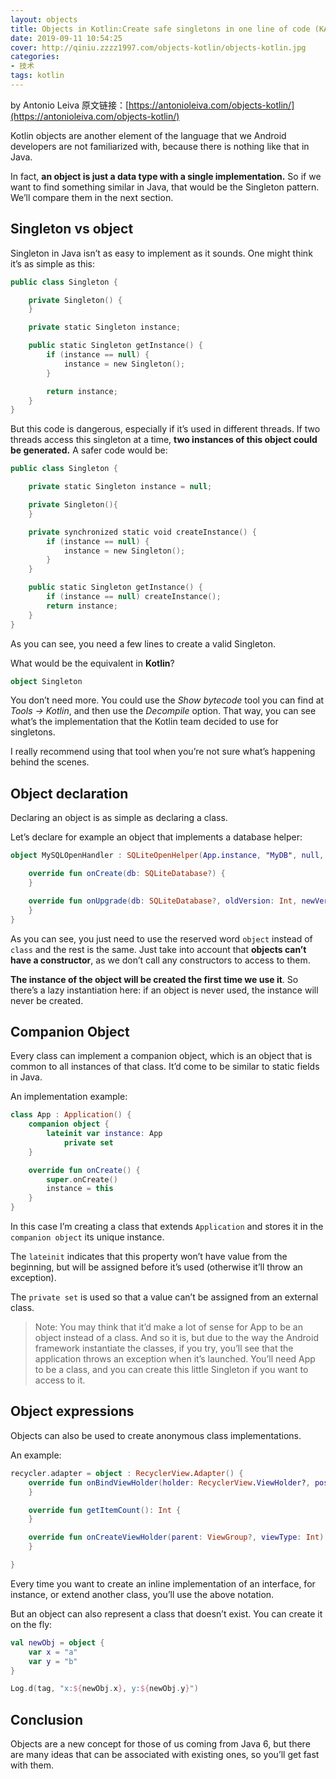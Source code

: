 ```yaml
---
layout: objects
title: Objects in Kotlin:Create safe singletons in one line of code (KAD 27)
date: 2019-09-11 10:54:25
cover: http://qiniu.zzzz1997.com/objects-kotlin/objects-kotlin.jpg
categories: 
- 技术
tags: kotlin
---
```


by Antonio Leiva
原文链接：[https://antonioleiva.com/objects-kotlin/](https://antonioleiva.com/objects-kotlin/)

<!--more-->

Kotlin objects are another element of the language that we Android developers are not familiarized with, because there is nothing like that in Java.

In fact, **an object is just a data type with a single implementation.** So if we want to find something similar in Java, that would be the Singleton pattern. We’ll compare them in the next section.

## Singleton vs object

Singleton in Java isn’t as easy to implement as it sounds. One might think it’s as simple as this:

```kotlin
public class Singleton {

    private Singleton() {
    }

    private static Singleton instance;

    public static Singleton getInstance() {
        if (instance == null) {
            instance = new Singleton();
        }

        return instance;
    }
}
```

But this code is dangerous, especially if it’s used in different threads. If two threads access this singleton at a time, **two instances of this object could be generated.** A safer code would be:

```kotlin
public class Singleton {

    private static Singleton instance = null;

    private Singleton(){
    }

    private synchronized static void createInstance() {
        if (instance == null) {
            instance = new Singleton();
        }
    }

    public static Singleton getInstance() {
        if (instance == null) createInstance();
        return instance;
    }
}
```

As you can see, you need a few lines to create a valid Singleton.

What would be the equivalent in **Kotlin**?

```kotlin
object Singleton
```

You don’t need more. You could use the *Show bytecode* tool you can find at *Tools -> Kotlin*, and then use the *Decompile* option. That way, you can see what’s the implementation that the Kotlin team decided to use for singletons.

I really recommend using that tool when you’re not sure what’s happening behind the scenes.

## Object declaration

Declaring an object is as simple as declaring a class.

Let’s declare for example an object that implements a database helper:

```kotlin
object MySQLOpenHandler : SQLiteOpenHelper(App.instance, "MyDB", null, 1) {

    override fun onCreate(db: SQLiteDatabase?) {
    }

    override fun onUpgrade(db: SQLiteDatabase?, oldVersion: Int, newVersion: Int) {
    }
}
```

As you can see, you just need to use the reserved word `object` instead of `class` and the rest is the same. Just take into account that **objects can’t have a constructor**, as we don’t call any constructors to access to them.

**The instance of the object will be created the first time we use it**. So there’s a lazy instantiation here: if an object is never used, the instance will never be created.

## Companion Object

Every class can implement a companion object, which is an object that is common to all instances of that class. It’d come to be similar to static fields in Java.

An implementation example:

```kotlin
class App : Application() {
    companion object {
        lateinit var instance: App
            private set
    }

    override fun onCreate() {
        super.onCreate()
        instance = this
    }
}
```

In this case I’m creating a class that extends `Application` and stores it in the `companion object` its unique instance.

The `lateinit` indicates that this property won’t have value from the beginning, but will be assigned before it’s used (otherwise it’ll throw an exception).

The `private set` is used so that a value can’t be assigned from an external class.

>Note: You may think that it’d make a lot of sense for App to be an object instead of a class. And so it is, but due to the way the Android framework instantiate the classes, if you try, you’ll see that the application throws an exception when it’s launched. You’ll need App to be a class, and you can create this little Singleton if you want to access to it.

## Object expressions

Objects can also be used to create anonymous class implementations.

An example:

```kotlin
recycler.adapter = object : RecyclerView.Adapter() {
    override fun onBindViewHolder(holder: RecyclerView.ViewHolder?, position: Int) {
    }

    override fun getItemCount(): Int {
    }

    override fun onCreateViewHolder(parent: ViewGroup?, viewType: Int): RecyclerView.ViewHolder {
    }

}
```

Every time you want to create an inline implementation of an interface, for instance, or extend another class, you’ll use the above notation.

But an object can also represent a class that doesn’t exist. You can create it on the fly:

```kotlin
val newObj = object {
    var x = "a"
    var y = "b"
}

Log.d(tag, "x:${newObj.x}, y:${newObj.y}")
```

## Conclusion

Objects are a new concept for those of us coming from Java 6, but there are many ideas that can be associated with existing ones, so you’ll get fast with them.
